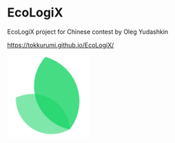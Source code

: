 # EcoLogiX

EcoLogiX project for Chinese contest by Oleg Yudashkin

https://tokkurumi.github.io/EcoLogiX/

![Favicon](/resources/favicon/cropped-cropped-FAV-150x150-1-192x192.png?raw=true "Favicon")
